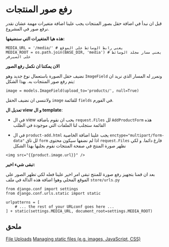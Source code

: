 # رفع صور المنتجات
قبل ان نبدأ في اضافة حقل بصور المنتجات يجب علينا اضافة متغيرات مهمة عشان نقدر نرفع صور في المشروع.

 **هذه هيا المتغيرات التي سنضيفها:**
```
MEDIA_URL = '/media/' # يعني رابط الوسائط على الموقع
MEDIA_ROOT = os.path.join(BASE_DIR, 'media') # يعني مسار مجلد الوسائط على السيرفر
```
**الان يمكننا ان نكمل رفع الصور**

نضيف حقل الصورة باستعمال نوع جديد وهو `ImageField` ونمرر له المسار الذي نريد ان يتم رفع صور المنتجات به. بهذا الشكل:

```
image = models.ImageField(upload_to='products/', null=True)
```

ولاننسى ان نضيف الحقل `image`  للقائمة `fields` في الفورم.

**تعديل ال view و ال template**:

* في ال view يحب ان نقوم باضافة `request.Files` لل `AddProductForm` هذه القائمة ستجلب لنا الملفات التي موجودة في الطلب

* في ال `product-add.html` يجب علينا اضافة الخاصية `enctype="multipart/form-data"` لل تاق `form` اذا لم نضفها سيكون محتوى `request.Files`  فارغ دائما.
و لكي نظهر صورة المنتج في صفحة المنتجات نقوم بجلبها بهذا الشكل

```
<img src="{{product.image.url}}" />
```

**تبقى شيء اخير:**

بعد ان قمنا بتجهيز رفع صورة للمنتج تبقى امر اخير علينا فعله لكي تظهر الصور على الموقع المحلي وهوا اضافة هذه الدالة في ملف `store/urls.py`

```
from django.conf import settings
from django.conf.urls.static import static

urlpatterns = [
    # ... the rest of your URLconf goes here ...
] + static(settings.MEDIA_URL, document_root=settings.MEDIA_ROOT)
```
## ملحق

[File Uploads](https://docs.djangoproject.com/en/3.0/topics/http/file-uploads/)
[Managing static files (e.g. images, JavaScript, CSS)](https://docs.djangoproject.com/en/3.0/howto/static-files/)
